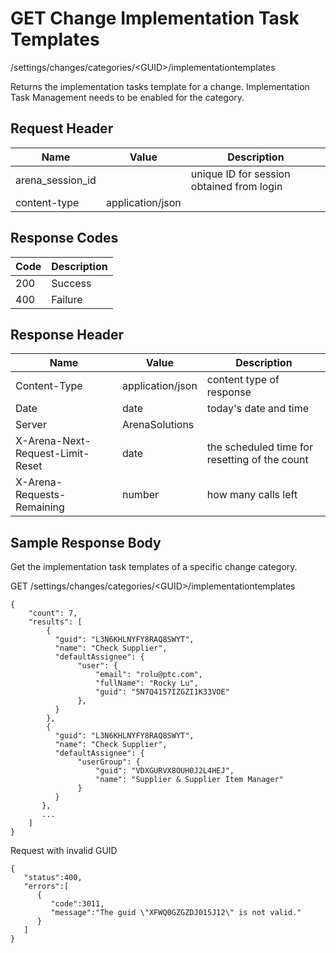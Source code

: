 # GET Change Implementation Task Templates
/settings/changes/categories/&lt;GUID&gt;/implementationtemplates

Returns the implementation tasks template for a change. Implementation Task Management needs to be enabled for the category.

## Request Header

| Name<br> | Value<br> | Description<br> |
|  --- |  --- |  --- | 
| arena_session_id<br> |   | unique ID for session obtained from login<br> |
| content-type<br> | application/json<br> |   |

## Response Codes

| Code<br> | Description<br> |
|  --- |  --- | 
| 200<br> | Success<br> |
| 400<br> | Failure<br> |

## Response Header

| Name<br> | Value<br> | Description<br> |
|  --- |  --- |  --- | 
| Content-Type<br> | application/json<br> | content type of response<br> |
| Date<br> | date<br> | today's date and time<br> |
| Server<br> | ArenaSolutions<br> |   |
| X-Arena-Next-Request-Limit-Reset<br> | date<br> | the scheduled time for resetting of the count<br> |
| X-Arena-Requests-Remaining<br> | number<br> | how many calls left<br> |

## Sample Response Body
Get the implementation task templates of a specific change category.

GET /settings/changes/categories/&lt;GUID&gt;/implementationtemplates

```
{
    "count": 7,
    "results": [
        {
          "guid": "L3N6KHLNYFY8RAQ8SWYT",
          "name": "Check Supplier",
          "defaultAssignee": {  
               "user": {
                   "email": "rolu@ptc.com",
                   "fullName": "Rocky Lu",
                   "guid": "5N7Q4157IZGZI1K33VOE"
               },
          }
        },
        {
          "guid": "L3N6KHLNYFY8RAQ8SWYT",
          "name": "Check Supplier",
          "defaultAssignee": {  
               "userGroup": {
                   "guid": "VDXGURVX8OUH0J2L4HEJ",
                   "name": "Supplier & Supplier Item Manager"
               }
          }
       },
       ...
    ]
}
```
Request with invalid GUID

```
{  
   "status":400,
   "errors":[  
      {  
         "code":3011,
         "message":"The guid \"XFWQ0GZGZDJ015J12\" is not valid."
      }
   ]
}
```
